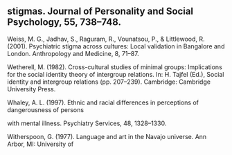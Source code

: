 ## stigmas. Journal of Personality and Social Psychology, 55, 738–748.

Weiss, M. G., Jadhav, S., Raguram, R., Vounatsou, P., & Littlewood, R. (2001). Psychiatric stigma across cultures: Local validation in Bangalore and London. Anthropology and Medicine, 8, 71–87.

Wetherell, M. (1982). Cross-cultural studies of minimal groups: Implications for the social identity theory of intergroup relations. In: H. Tajfel (Ed.), Social identity and intergroup relations (pp. 207–239). Cambridge: Cambridge University Press.

Whaley, A. L. (1997). Ethnic and racial differences in perceptions of dangerousness of persons

with mental illness. Psychiatry Services, 48, 1328–1330.

Witherspoon, G. (1977). Language and art in the Navajo universe. Ann Arbor, MI: University of